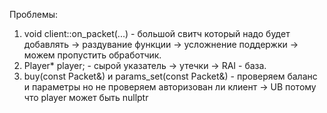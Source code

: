 Проблемы:

1. void client::on_packet(...) - большой свитч который надо будет добавлять -> раздувание функции -> усложнение поддержки -> можем пропустить обработчик.
2. Player* player; - сырой указатель -> утечки -> RAI - база.
3. buy(const Packet&) и params_set(const Packet&) - проверяем баланс и параметры но не проверяем авторизован ли клиент -> UB потому что player может быть nullptr


